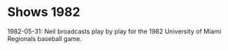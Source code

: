 # Shows 1982

1982-05-31: Neil broadcasts play by play for the 1982 University of Miami Regionals baseball game.
